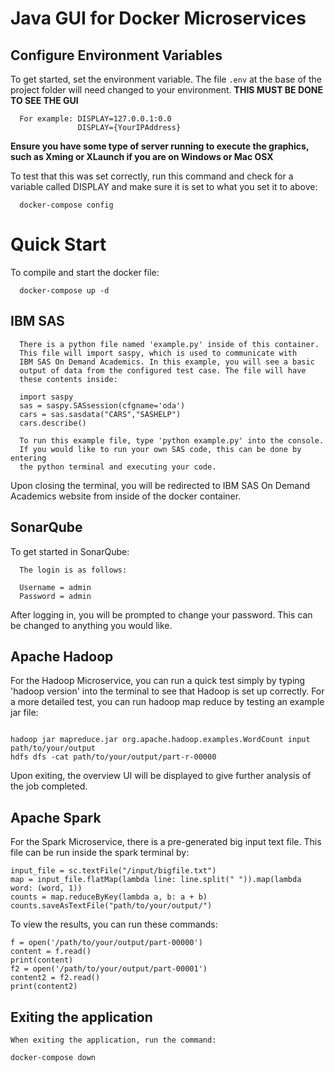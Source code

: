 # Java GUI for Docker Microservices

## Configure Environment Variables

To get started, set the environment variable. The file `.env` at the base of the project folder will need changed to your environment. **THIS MUST BE DONE TO SEE THE GUI**

```
  For example: DISPLAY=127.0.0.1:0.0
               DISPLAY={YourIPAddress}
```
**Ensure you have some type of server running to execute the graphics, such as Xming or XLaunch if you are on Windows or Mac OSX**

To test that this was set correctly, run this command and check for a variable called DISPLAY and make sure it is set to what you set it to above:
```
  docker-compose config
```
# Quick Start

To compile and start the docker file:
```
  docker-compose up -d
```

## IBM SAS

```
  There is a python file named 'example.py' inside of this container.
  This file will import saspy, which is used to communicate with
  IBM SAS On Demand Academics. In this example, you will see a basic
  output of data from the configured test case. The file will have
  these contents inside:

  import saspy
  sas = saspy.SASsession(cfgname='oda')
  cars = sas.sasdata("CARS","SASHELP")
  cars.describe()

  To run this example file, type 'python example.py' into the console.
  If you would like to run your own SAS code, this can be done by entering
  the python terminal and executing your code.
```
Upon closing the terminal, you will be redirected to IBM SAS On Demand Academics website from inside of the docker container.

## SonarQube

To get started in SonarQube:
```
  The login is as follows:

  Username = admin
  Password = admin
```
After logging in, you will be prompted to change your password. This can be changed to anything you would like.

## Apache Hadoop

For the Hadoop Microservice, you can run a quick test simply by typing 'hadoop version' into the terminal to see that Hadoop is set up correctly. For a more detailed test, you can run hadoop map reduce by testing an example jar file:
```

hadoop jar mapreduce.jar org.apache.hadoop.examples.WordCount input path/to/your/output
hdfs dfs -cat path/to/your/output/part-r-00000
```
Upon exiting, the overview UI will be displayed to give further analysis of the job completed.

## Apache Spark

For the Spark Microservice, there is a pre-generated big input text file. This file can be run inside the spark terminal by:
```
input_file = sc.textFile("/input/bigfile.txt")
map = input_file.flatMap(lambda line: line.split(" ")).map(lambda word: (word, 1))
counts = map.reduceByKey(lambda a, b: a + b)
counts.saveAsTextFile("path/to/your/output/")
```
To view the results, you can run these commands:
```
f = open('/path/to/your/output/part-00000')
content = f.read()
print(content)
f2 = open('/path/to/your/output/part-00001')
content2 = f2.read()
print(content2)
```

## Exiting the application
```
When exiting the application, run the command:

docker-compose down
